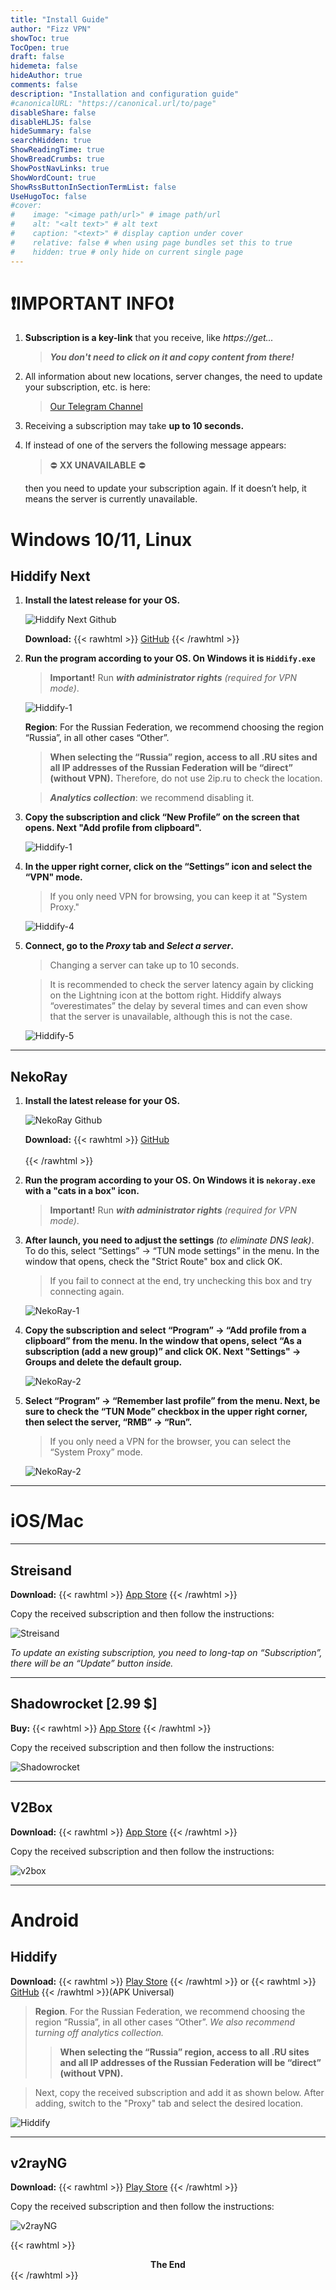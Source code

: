 ```yaml
---
title: "Install Guide"
author: "Fizz VPN"
showToc: true
TocOpen: true
draft: false
hidemeta: false
hideAuthor: true
comments: false
description: "Installation and configuration guide"
#canonicalURL: "https://canonical.url/to/page"
disableShare: false
disableHLJS: false
hideSummary: false
searchHidden: true
ShowReadingTime: true
ShowBreadCrumbs: true
ShowPostNavLinks: true
ShowWordCount: true
ShowRssButtonInSectionTermList: false
UseHugoToc: false
#cover:
#    image: "<image path/url>" # image path/url
#    alt: "<alt text>" # alt text
#    caption: "<text>" # display caption under cover
#    relative: false # when using page bundles set this to true
#    hidden: true # only hide on current single page
---
```


# ❗️IMPORTANT INFO❗️

1. **Subscription is a key-link** that you receive, like *https://get...*
	>***You don't need to click on it and copy content from there!***

2. All information about new locations, server changes, the need to update your subscription, etc. is here:
	>[Our Telegram Channel](https://t.me/FizzVPN)

3. Receiving a subscription may take **up to 10 seconds.**

4. If instead of one of the servers the following message appears:  

	> ⛔ **XX UNAVAILABLE** ⛔

	then you need to update your subscription again. If it doesn’t help, it means the server is currently unavailable.

# Windows 10/11, Linux

## Hiddify Next

1. **Install the latest release for your OS.**

	![Hiddify Next Github](/install-guide/hiddify-github-pc.png)

	**Download:** {{< rawhtml >}}
<a href="https://github.com/hiddify/hiddify-next/releases" target="_blank" title="GitHub">GitHub</a>
{{< /rawhtml >}}
	
2. **Run the program according to your OS. On Windows it is `Hiddify.exe`**

	>**Important!** Run ***with administrator rights*** *(required for VPN mode)*.

	![Hiddify-1](/install-guide/hiddify-1.png)

	**Region**:
	For the Russian Federation, we recommend choosing the region “Russia”, in all other cases “Other”.
	> **When selecting the “Russia” region, access to all .RU sites and all IP addresses of the Russian Federation will be “direct” (without VPN).**
	Therefore, do not use 2ip.ru to check the location.

	>***Analytics collection***: we recommend disabling it.

3. **Copy the subscription and click “New Profile” on the screen that opens. Next "Add profile from clipboard".**

	![Hiddify-1](/install-guide/hiddify-2.gif)


4. **In the upper right corner, click on the “Settings” icon and select the “VPN" mode.**
	
	>If you only need VPN for browsing, you can keep it at "System Proxy."
	
	![Hiddify-4](/install-guide/hiddify-3.png)

5. **Connect, go to the ***Proxy*** tab and ***Select a server***.**

	>Changing a server can take up to 10 seconds.

	>It is recommended to check the server latency again by clicking on the Lightning icon at the bottom right. Hiddify always “overestimates” the delay by several times and can even show that the server is unavailable, although this is not the case.

	![Hiddify-5](/install-guide/hiddify-4.png)

-------------

## NekoRay

1. **Install the latest release for your OS.**

	![NekoRay Github](/install-guide/nekoray-github.png)

	**Download:** {{< rawhtml >}}
<a href="https://github.com/Mahdi-zarei/nekoray/releases" target="_blank" title="GitHub">GitHub</a><br><br>
{{< /rawhtml >}}

2. **Run the program according to your OS. On Windows it is `nekoray.exe` with a "cats in a box" icon.**

	>**Important!** Run ***with administrator rights*** *(required for VPN mode)*.

3. **After launch, you need to adjust the settings** *(to eliminate DNS leak)*.
	To do this, select “Settings” -> “TUN mode settings” in the menu. In the window that opens, check the "Strict Route" box and click OK.

	>If you fail to connect at the end, try unchecking this box and try connecting again.

	![NekoRay-1](/install-guide/nekoray-1.gif)

4. **Copy the subscription and select “Program” -> “Add profile from a clipboard” from the menu. In the window that opens, select “As a subscription (add a new group)” and click OK. Next "Settings" -> Groups and delete the default group.**

	![NekoRay-2](/install-guide/nekoray-2-1.gif)

5. **Select “Program” -> “Remember last profile” from the menu. Next, be sure to check the “TUN Mode” checkbox in the upper right corner, then select the server, “RMB” -> “Run”.**

	>If you only need a VPN for the browser, you can select the “System Proxy” mode.

	![NekoRay-2](/install-guide/nekoray-3.gif)

-------------

# iOS/Mac

-------------

## Streisand

**Download:** {{< rawhtml >}}
<a href="https://apps.apple.com/app/streisand/id6450534064" target="_blank" title="App Store">App Store</a>
{{< /rawhtml >}}

Copy the received subscription and then follow the instructions:

![Streisand](/install-guide/streisand.png)

*To update an existing subscription, you need to long-tap on “Subscription”, there will be an “Update” button inside.*

-------------

## Shadowrocket [2.99 $]

**Buy:** {{< rawhtml >}}
<a href="https://apps.apple.com/app/shadowrocket/id932747118" target="_blank" title="App Store">App Store</a>
{{< /rawhtml >}}

Copy the received subscription and then follow the instructions:

![Shadowrocket](/install-guide/shadowrocket.png)

-------------

## V2Box

**Download:** {{< rawhtml >}}
<a href="https://apps.apple.com/app/v2box-v2ray-client/id6446814690" target="_blank" title="App Store">App Store</a>
{{< /rawhtml >}}

Copy the received subscription and then follow the instructions:

![v2box](/install-guide/v2box.png)

-------------

# Android

## Hiddify

**Download:** {{< rawhtml >}}
<a href="https://play.google.com/store/apps/details?id=app.hiddify.com" target="_blank" title="Play Store">Play Store</a>
{{< /rawhtml >}} or {{< rawhtml >}}
<a href="https://github.com/hiddify/hiddify-next/releases" target="_blank" title="GitHub">GitHub</a>
{{< /rawhtml >}}(APK Universal)

>**Region**. For the Russian Federation, we recommend choosing the region “Russia”, in all other cases “Other”. *We also recommend turning off analytics collection.*
>>**When selecting the “Russia” region, access to all .RU sites and all IP addresses of the Russian Federation will be “direct” (without VPN).**

>Next, copy the received subscription and add it as shown below. After adding, switch to the "Proxy" tab and select the desired location.

![Hiddify](/install-guide/hiddify-android.png)

--------------

## v2rayNG

**Download:** {{< rawhtml >}}
<a href="https://play.google.com/store/apps/details?id=com.v2ray.ang" target="_blank" title="Play Store">Play Store</a>
{{< /rawhtml >}}

Copy the received subscription and then follow the instructions:

![v2rayNG](/install-guide/v2rayNG.png)

{{< rawhtml >}}<center><b>The End</b></center>{{< /rawhtml >}}